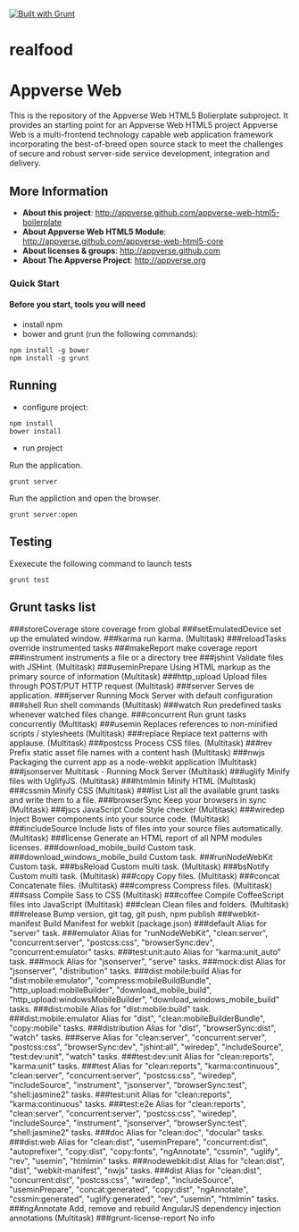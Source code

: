 [![Built with Grunt](https://cdn.gruntjs.com/builtwith.png)](http://gruntjs.com/)

realfood
============

Appverse Web 
============

This is the repository of the Appverse Web HTML5 Bolierplate subproject. It provides an starting point for an Appverse Web HTML5 project
Appverse Web is a multi-frontend technology capable web application framework incorporating the best-of-breed open source stack to meet the challenges of secure and robust server-side service development, integration and delivery.

## More Information

* **About this project**: <http://appverse.github.com/appverse-web-html5-boilerplate>
* **About Appverse Web HTML5 Module**: <http://appverse.github.com/appverse-web-html5-core>
* **About licenses & groups**: <http://appverse.github.com>
* **About The Appverse Project**: <http://appverse.org>

### Quick Start

#### Before you start, tools you will need

* install npm
* bower and grunt (run the following commands):

```script
npm install -g bower
npm install -g grunt
```

## Running

* configure project:

```script
npm install
bower install
```
* run project

Run the application. 

`grunt server`

Run the appliction and open the browser.

`grunt server:open` 

## Testing

Exexecute the following command to launch tests

`grunt test`
 
 <!-- Available Grunt task (generated running 'grunt list') -->
 Grunt tasks list 
---------------- 
###storeCoverage
store coverage from global
###setEmulatedDevice
set up the emulated window.
###karma
run karma. (Multitask)
###reloadTasks
override instrumented tasks
###makeReport
make coverage report
###instrument
instruments a file or a directory tree
###jshint
Validate files with JSHint. (Multitask)
###useminPrepare
Using HTML markup as the primary source of information (Multitask)
###http_upload
Upload files through POST/PUT HTTP request (Multitask)
###server
Serves de application.
###jserver
Running Mock Server with default configuration
###shell
Run shell commands (Multitask)
###watch
Run predefined tasks whenever watched files change.
###concurrent
Run grunt tasks concurrently (Multitask)
###usemin
Replaces references to non-minified scripts / stylesheets (Multitask)
###replace
Replace text patterns with applause. (Multitask)
###postcss
Process CSS files. (Multitask)
###rev
Prefix static asset file names with a content hash (Multitask)
###nwjs
Packaging the current app as a node-webkit application (Multitask)
###jsonserver
Multitask - Running Mock Server (Multitask)
###uglify
Minify files with UglifyJS. (Multitask)
###htmlmin
Minify HTML (Multitask)
###cssmin
Minify CSS (Multitask)
###list
List all the available grunt tasks and write them to a file.
###browserSync
Keep your browsers in sync (Multitask)
###jscs
JavaScript Code Style checker (Multitask)
###wiredep
Inject Bower components into your source code. (Multitask)
###includeSource
Include lists of files into your source files automatically. (Multitask)
###license
Generate an HTML report of all NPM modules licenses.
###download_mobile_build
Custom task.
###download_windows_mobile_build
Custom task.
###runNodeWebKit
Custom task.
###bsReload
Custom multi task. (Multitask)
###bsNotify
Custom multi task. (Multitask)
###copy
Copy files. (Multitask)
###concat
Concatenate files. (Multitask)
###compress
Compress files. (Multitask)
###sass
Compile Sass to CSS (Multitask)
###coffee
Compile CoffeeScript files into JavaScript (Multitask)
###clean
Clean files and folders. (Multitask)
###release
Bump version, git tag, git push, npm publish
###webkit-manifest
Build Manifest for webkit (package.json)
###default
Alias for "server" task.
###emulator
Alias for "runNodeWebKit", "clean:server", "concurrent:server", "postcss:css", "browserSync:dev", "concurrent:emulator" tasks.
###test:unit:auto
Alias for "karma:unit_auto" task.
###mock
Alias for "jsonserver", "serve" tasks.
###mock:dist
Alias for "jsonserver", "distribution" tasks.
###dist:mobile:build
Alias for "dist:mobile:emulator", "compress:mobileBuildBundle", "http_upload:mobileBuilder", "download_mobile_build", "http_upload:windowsMobileBuilder", "download_windows_mobile_build" tasks.
###dist:mobile
Alias for "dist:mobile:build" task.
###dist:mobile:emulator
Alias for "dist", "clean:mobileBuilderBundle", "copy:mobile" tasks.
###distribution
Alias for "dist", "browserSync:dist", "watch" tasks.
###serve
Alias for "clean:server", "concurrent:server", "postcss:css", "browserSync:dev", "jshint:all", "wiredep", "includeSource", "test:dev:unit", "watch" tasks.
###test:dev:unit
Alias for "clean:reports", "karma:unit" tasks.
###test
Alias for "clean:reports", "karma:continuous", "clean:server", "concurrent:server", "postcss:css", "wiredep", "includeSource", "instrument", "jsonserver", "browserSync:test", "shell:jasmine2" tasks.
###test:unit
Alias for "clean:reports", "karma:continuous" tasks.
###test:e2e
Alias for "clean:reports", "clean:server", "concurrent:server", "postcss:css", "wiredep", "includeSource", "instrument", "jsonserver", "browserSync:test", "shell:jasmine2" tasks.
###doc
Alias for "clean:doc", "docular" tasks.
###dist:web
Alias for "clean:dist", "useminPrepare", "concurrent:dist", "autoprefixer", "copy:dist", "copy:fonts", "ngAnnotate", "cssmin", "uglify", "rev", "usemin", "htmlmin" tasks.
###nodewebkit:dist
Alias for "clean:dist", "dist", "webkit-manifest", "nwjs" tasks.
###dist
Alias for "clean:dist", "concurrent:dist", "postcss:css", "wiredep", "includeSource", "useminPrepare", "concat:generated", "copy:dist", "ngAnnotate", "cssmin:generated", "uglify:generated", "rev", "usemin", "htmlmin" tasks.
###ngAnnotate
Add, remove and rebuild AngularJS dependency injection annotations (Multitask)
###grunt-license-report
No info 
